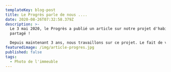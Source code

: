 ```yaml
---
templateKey: blog-post
title: Le Progrès parle de nous ....
date: 2020-08-26T07:32:58.379Z
description: >-
  Le 3 mai 2020, le Progrès a publié un article sur notre projet d'habitat
  partagé ! 

  Depuis maintenant 3 ans, nous travaillons sur ce projet. Le fait de voir maintenant la photo de l'immeuble montre l'avancement de notre travail, nos efforts n'ont pas été vains.
featuredimage: /img/article-progres.jpg
published: false
tags:
  - Photo de l'immeuble
---
```

![]()